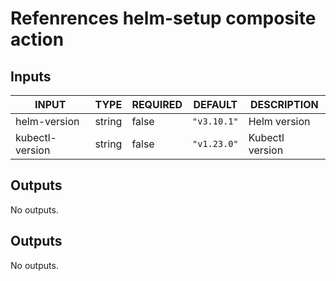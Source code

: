 # Refenrences helm-setup composite action

## Inputs

<!-- AUTO-DOC-INPUT:START - Do not remove or modify this section -->

| INPUT           | TYPE   | REQUIRED | DEFAULT     | DESCRIPTION     |
| --------------- | ------ | -------- | ----------- | --------------- |
| helm-version    | string | false    | `"v3.10.1"` | Helm version    |
| kubectl-version | string | false    | `"v1.23.0"` | Kubectl version |

<!-- AUTO-DOC-INPUT:END -->

## Outputs

<!-- AUTO-DOC-OUTPUT:START - Do not remove or modify this section -->

No outputs.

<!-- AUTO-DOC-OUTPUT:END -->

## Outputs

<!-- AUTO-DOC-OUTPUT:START - Do not remove or modify this section -->

No outputs.

<!-- AUTO-DOC-OUTPUT:END -->
